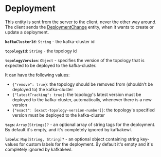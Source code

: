 # Deployment

This entity is sent from the server to the client, never the other way around. The client sends the [DeploymentChange](DeploymentChange.md) entity, when it wants to create or update a deployment.

**`kafkaClusterId`**: `String` - the kafka-cluster id

**`topologyId`**: `String` - the topology id

**`topologyVersion`**: `Object` - specifies the version of the topology that is expected to be deployed to the kafka-cluster.

It can have the following values:
- `{"remove": true}`: the topology should be removed from (shouldn't be deployed to) the kafka-cluster
- `{"latestTracking": true}`: the topology's latest version must be deployed to the kafka-cluster, automatically, whenever there is a new version
- `{"exact": [exact-topology-version-number]}`: the topology's specified version must be deployed to the kafka-cluster

**`tags`**: `Array[Strings]?` - an optional array of string tags for the deployment. By default it's empty, and it's completely ignored by kafkakewl.

**`labels`**: `Map[String, String]?` - an optional object containing string key-values for custom labels for the deployment. By default it's empty and it's completely ignored by kafkakewl.
